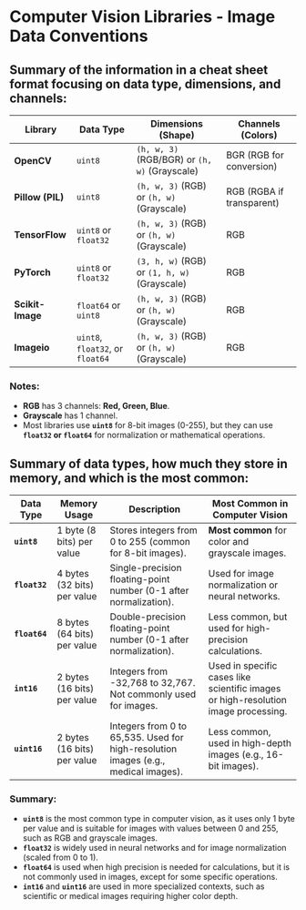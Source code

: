 # Computer Vision Libraries - Image Data Conventions

## Summary of the information in a **cheat sheet** format focusing on **data type**, **dimensions**, and **channels**:

| **Library**      | **Data Type**           | **Dimensions (Shape)**    | **Channels (Colors)**   |
|------------------|-------------------------|---------------------------|-------------------------|
| **OpenCV**       | `uint8`                 | `(h, w, 3)` (RGB/BGR) or `(h, w)` (Grayscale) | BGR (RGB for conversion) |
| **Pillow (PIL)** | `uint8`                 | `(h, w, 3)` (RGB) or `(h, w)` (Grayscale) | RGB (RGBA if transparent) |
| **TensorFlow**   | `uint8` or `float32`    | `(h, w, 3)` (RGB) or `(h, w)` (Grayscale) | RGB |
| **PyTorch**      | `uint8` or `float32`    | `(3, h, w)` (RGB) or `(1, h, w)` (Grayscale) | RGB |
| **Scikit-Image** | `float64` or `uint8`    | `(h, w, 3)` (RGB) or `(h, w)` (Grayscale) | RGB |
| **Imageio**      | `uint8`, `float32`, or `float64` | `(h, w, 3)` (RGB) or `(h, w)` (Grayscale) | RGB |

### Notes:
- **RGB** has 3 channels: **Red, Green, Blue**.
- **Grayscale** has 1 channel.
- Most libraries use **`uint8`** for 8-bit images (0-255), but they can use **`float32` or `float64`** for normalization or mathematical operations.

## Summary of **data types**, how much they store in memory, and which is the most common:

| **Data Type**    | **Memory Usage**          | **Description**                               | **Most Common in Computer Vision** |
|------------------|---------------------------|-----------------------------------------------|-----------------------------------|
| **`uint8`**      | 1 byte (8 bits) per value  | Stores integers from 0 to 255 (common for 8-bit images). | **Most common** for color and grayscale images. |
| **`float32`**    | 4 bytes (32 bits) per value| Single-precision floating-point number (0-1 after normalization). | Used for image normalization or neural networks. |
| **`float64`**    | 8 bytes (64 bits) per value| Double-precision floating-point number (0-1 after normalization). | Less common, but used for high-precision calculations. |
| **`int16`**      | 2 bytes (16 bits) per value| Integers from -32,768 to 32,767. Not commonly used for images. | Used in specific cases like scientific images or high-resolution image processing. |
| **`uint16`**     | 2 bytes (16 bits) per value| Integers from 0 to 65,535. Used for high-resolution images (e.g., medical images). | Less common, used in high-depth images (e.g., 16-bit images). |

### Summary:
- **`uint8`** is the most common type in computer vision, as it uses only 1 byte per value and is suitable for images with values between 0 and 255, such as RGB and grayscale images.
- **`float32`** is widely used in neural networks and for image normalization (scaled from 0 to 1).
- **`float64`** is used when high precision is needed for calculations, but it is not commonly used in images, except for some specific operations.
- **`int16`** and **`uint16`** are used in more specialized contexts, such as scientific or medical images requiring higher color depth.
